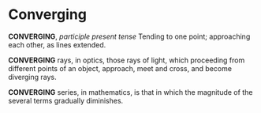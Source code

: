 # Converging

**CONVERGING**, _participle present tense_ Tending to one point; approaching each other, as lines extended.

**CONVERGING** rays, in optics, those rays of light, which proceeding from different points of an object, approach, meet and cross, and become diverging rays.

**CONVERGING** series, in mathematics, is that in which the magnitude of the several terms gradually diminishes.